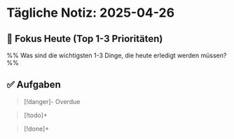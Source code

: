 # Tägliche Notiz: 2025-04-26

## 🎯 Fokus Heute (Top 1-3 Prioritäten)

%% Was sind die wichtigsten 1-3 Dinge, die heute erledigt werden müssen? %%


## ✅ Aufgaben

> [!danger]- Overdue
>

> [!todo]+
>

> [!done]+
